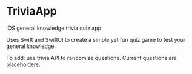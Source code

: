 # TriviaApp
iOS general knowledge trivia quiz app

Uses Swift and SwiftUI to create a simple yet fun quiz game to test your general knowledge.

To add: use trivia API to randomise questions. Current questions are placeholders.
